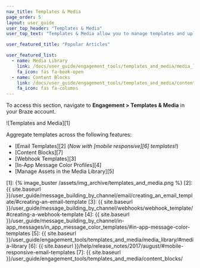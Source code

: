 ```yaml
---
nav_title: Templates & Media
page_order: 5
layout: user_guide
user_top_header: "Templates & Media"
user_top_text: "Templates & Media allow you to manage templates and upload images for messages in a single, centralized location. You can consolidate and organize your templates across the dashboard for a coherent look and feel."

user_featured_title: "Popular Articles"

user_featured_list:
  - name: Media Library
    link: /docs/user_guide/engagement_tools/templates_and_media/media_library/
    fa_icon: fas fa-book-open
  - name: Content Blocks
    link: /docs/user_guide/engagement_tools/templates_and_media/content_blocks/
    fa_icon: fas fa-columns
---
```


To access this section, navigate to __Engagement > Templates & Media__ in your Braze account.

![Templates and Media][1]

Aggregate templates across the following features:

- [Email Templates][2] (_Now with [mobile responsive][6] templates!_)
- [Content Blocks][7]
- [Webhook Templates][3]
- [In-App Message Color Profiles][4]
- [Manage Assets in the Media Library][5]

[1]: {% image_buster /assets/img_archive/templates_and_media.png %}
[2]: {{ site.baseurl }}/user_guide/message_building_by_channel/email/creating_an_email_template/#creating-an-email-template
[3]: {{ site.baseurl }}/user_guide/message_building_by_channel/webhooks/webhook_template/#creating-a-webhook-template
[4]: {{ site.baseurl }}/user_guide/message_building_by_channel/in-app_messages/in_app_message_color_templates/#in-app-message-color-templates
[5]: {{ site.baseurl }}/user_guide/engagement_tools/templates_and_media/media_library/#media-library
[6]: {{ site.baseurl }}/help/release_notes/2017/august/#mobile-responsive-email-templates
[7]: {{ site.baseurl }}/user_guide/engagement_tools/templates_and_media/content_blocks/
